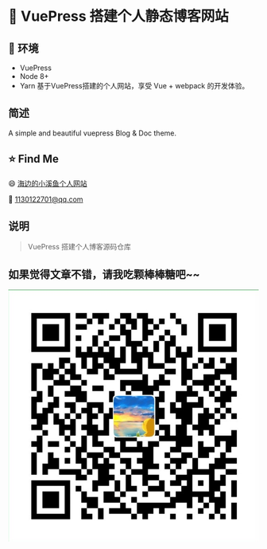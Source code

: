 # :bookmark: VuePress 搭建个人静态博客网站

## :car: 环境

- VuePress
- Node 8+
- Yarn
  基于VuePress搭建的个人网站，享受 Vue + webpack 的开发体验。

## 简述

A simple and beautiful vuepress Blog & Doc theme.

## :star: Find Me

:smile: [海边的小溪鱼个人网站](https://www.gaosanshi.top/)

:email: 1130122701@qq.com

## 说明

> VuePress 搭建个人博客源码仓库

## 如果觉得文章不错，请我吃颗棒棒糖吧~~

![棒棒糖](./images/wxPay.png)










